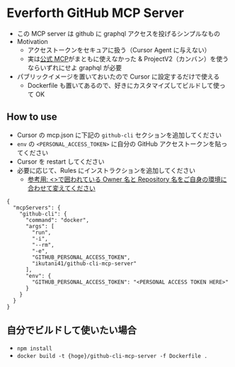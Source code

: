 # Everforth GitHub MCP Server

- この MCP server は github に graphql アクセスを投げるシンプルなもの
- Motivation
  - アクセストークンをセキュアに扱う（Cursor Agent に与えない）
  - 実は[公式 MCP](https://github.com/modelcontextprotocol/servers/tree/main/src/github)がまともに使えなかった & ProjectV2（カンバン）を使うならいずれにせよ graphql が必要
- パブリックイメージを置いておいたので Cursor に設定するだけで使える
  - Dockerfile も置いてあるので、好きにカスタマイズしてビルドして使って OK

## How to use

- Cursor の mcp.json に下記の `github-cli` セクションを追加してください
- `env` の `<PERSONAL_ACCESS_TOKEN>` に自分の GitHub アクセストークンを貼ってください
- Cursor を restart してください
- 必要に応じて、Rules にインストラクションを追加してください
  - [参考用: <>で囲われている Owner 名と Repository 名をご自身の環境に合わせて変えてください](/samples/github.mdc)

```
{
  "mcpServers": {
    "github-cli": {
      "command": "docker",
      "args": [
        "run",
        "-i",
        "--rm",
        "-e",
        "GITHUB_PERSONAL_ACCESS_TOKEN",
        "ikutani41/github-cli-mcp-server"
      ],
      "env": {
        "GITHUB_PERSONAL_ACCESS_TOKEN": "<PERSONAL ACCESS TOKEN HERE>"
      }
    }
  }
}
```

## 自分でビルドして使いたい場合

- `npm install`
- `docker build -t {hoge}/github-cli-mcp-server -f Dockerfile .`
